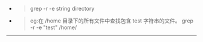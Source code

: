 - > grep -r -e string directory
- > eg:在 /home 目录下的所有文件中查找包含 test 字符串的文件。
grep -r -e "test" /home/   

---